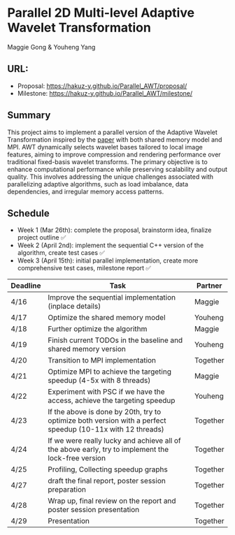 # Parallel 2D Multi-level Adaptive Wavelet Transformation

Maggie Gong & Youheng Yang

## URL: 
- Proposal: https://hakuz-y.github.io/Parallel_AWT/proposal/
- Milestone: https://hakuz-y.github.io/Parallel_AWT/milestone/

## Summary

This project aims to implement a parallel version of the Adaptive Wavelet Transformation inspired by the [paper](https://apps.dtic.mil/sti/pdfs/ADA372394.pdf) with both shared memory model and MPI. AWT dynamically selects wavelet bases tailored to local image features, aiming to improve compression and rendering performance over traditional fixed-basis wavelet transforms. The primary objective is to enhance computational performance while preserving scalability and output quality. This involves addressing the unique challenges associated with parallelizing adaptive algorithms, such as load imbalance, data dependencies, and irregular memory access patterns.


## Schedule
- Week 1 (Mar 26th): complete the proposal, brainstorm idea, finalize project outline ✅
- Week 2 (April 2nd): implement the sequential C++ version of the algorithm, create test cases ✅
- Week 3 (April 15th): initial parallel implementation, create more comprehensive test cases, milestone report ✅

| Deadline | Task | Partner |
|------|------|---------|
|4/16| Improve the sequential implementation (inplace details) | Maggie |
|4/17| Optimize the shared memory model | Youheng |
|4/18| Further optimize the algorithm | Maggie |
|4/19| Finish current TODOs in the baseline and shared memory version |Youheng|
|4/20| Transition to MPI implementation| Together |
|4/21| Optimize MPI to achieve the targeting speedup (4-5x with 8 threads) | Maggie |
|4/22| Experiment with PSC if we have the access, achieve the targeting speedup | Youheng |
|4/23| If the above is done by 20th, try to optimize both version with a perfect speedup (10-11x with 12 threads)| Together |
|4/24| If we were really lucky and achieve all of the above early, try to implement the lock-free version | Together |
|4/25| Profiling, Collecting speedup graphs | Together |
|4/27| draft the final report, poster session preparation | Together |
|4/28| Wrap up, final review on the report and poster session presentation | Together |
|4/29| Presentation | Together |
